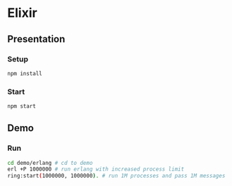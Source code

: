 # Elixir

## Presentation

### Setup

```bash
npm install
```

### Start

```bash
npm start
```

## Demo

### Run
```bash
cd demo/erlang # cd to demo
erl +P 1000000 # run erlang with increased process limit
ring:start(1000000, 1000000). # run 1M processes and pass 1M messages
```
